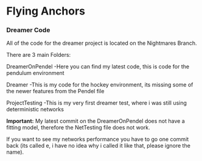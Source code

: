 # Flying Anchors

### Dreamer Code
All of the code for the dreamer project is located on the Nightmares Branch.

There are 3 main Folders:

DreamerOnPendel  -Here you can find my latest code, this is code for the pendulum environment

Dreamer          -This is my code for the hockey environment, its missing some of the newer features from the Pendel file

ProjectTesting   -This is my very first dreamer test, where i was still using deterministic networks

**Important:** My latest commit on the DreamerOnPendel does not have a fitting model, therefore the NetTesting file does not work.

If you want to see my networks performance you have to go one commit back (its called e, i have no idea why i called it like that, please ignore the name).
